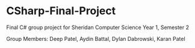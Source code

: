 # CSharp-Final-Project

Final C# group project for Sheridan Computer Science Year 1, Semester 2

Group Members: Deep Patel, Aydin Battal, Dylan Dabrowski, Karan Patel
